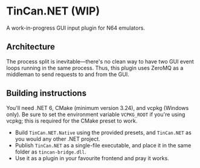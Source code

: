 # TinCan.NET (WIP)
A work-in-progress GUI input plugin for N64 emulators.

## Architecture
The process split is inevitable—there's no clean way to have two GUI event loops running in the same process. Thus, 
this plugin uses ZeroMQ as a middleman to send requests to and from the GUI.

## Building instructions
You'll need .NET 6, CMake (minimum version 3.24), and vcpkg (Windows only). Be sure to set the environment variable 
`VCPKG_ROOT` if you're using vcpkg; this is required for the CMake preset to work.

- Build `TinCan.NET.Native` using the provided presets, and `TinCan.NET` as you would any other .NET project.
- Publish `TinCan.NET` as a single-file executable, and place it in the same folder as `tincan-bridge.dll`.
- Use it as a plugin in your favourite frontend and pray it works.